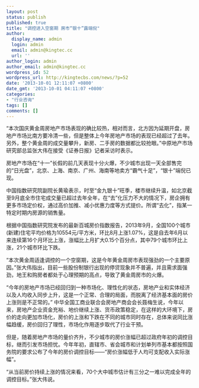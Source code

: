 ```yaml
---
layout: post
status: publish
published: true
title: "调控进入空窗期 房市“银十”露端倪"
author:
  display_name: admin
  login: admin
  email: admin@kingtec.cc
  url: ''
author_login: admin
author_email: admin@kingtec.cc
wordpress_id: 52
wordpress_url: http://kingtecbs.com/news/?p=52
date: '2013-10-01 12:11:07 +0800'
date_gmt: '2013-10-01 04:11:07 +0800'
categories:
- "行业咨询"
tags: []
comments: []
---
```

<p>“本次国庆黄金周房地产市场表现的确比较热，相对而言，北方因为延期开盘，房地产市场比南方要冷清一些，但是整体上今年房地产市场的表现已经超过了去年。另外，整个黄金周的成交量攀升，新房、二手房的数据都比较抢眼。”中原地产市场研究部总监张大伟在接受《证券日报》记者采访时表示。</p>
<p>房地产市场在“十一”长假的前几天表现十分火爆，不少城市出现一天全部售完的“日光盘”，北京、上海、南京、广州、海南等地卖方“霸气十足”，“银十”端倪已现。</p>
<p>中国指数研究院副院长黄瑜表示，时至“金九银十”旺季，楼市继续升温，如北京截至9月底全市住宅成交量已超过去年全年，在“去”化压力不大的情况下，房企拥有更多市场定价权，通过高价加推、减小优惠力度等方式提价。所谓“去化”，指某一特定时期内房源的销售量。</p>
<p>根据中国指数研究院发布的最新百城房价指数报告，2013年9月，全国100个城市(新建)住宅平均价格为10554元/平方米，环比8月上涨1.07%，这是自去年6月以来连续第16个月环比上涨，涨幅比上月扩大0.15个百分点，其中79个城市环比上涨，21个城市环比下跌。</p>
<p>“本次黄金周适逢调控的一个空窗期，这是今年黄金周房市表现强劲的一个主要原因。”张大伟指出，目前一些股份制银行出现的停贷现象并不普遍，并且需求面强劲，地王和购房者都处于心理预期的高点，导致了黄金周房市的火爆。</p>
<p>“今年的房地产市场已经回归到一种市场化、理性化的状态，房地产业和实体经济以及人均收入同步上升，这是一个正常、合理的局面，而脱离了经济基本面的房价上涨则是不正常的。” 中华全国工商业联合会房地产商会会长聂梅生说，今年以来，房地产企业资金充裕、地价继续上涨、货币政策稳定，在这样的大环境下，房价的走向更加市场化，房价的上涨和下跌在不同的城市同时存在，总体来说同比涨幅趋缓，房价回归了理性，市场化作用逐步取代了行业干预。</p>
<p>但是，随着房地产市场的量价齐升，不少城市的房价涨幅已超过政府年初的调控目标，继而引发市场担忧。今年年初，直辖市、省会城市和计划单列市基本都按照国务院的要求公布了今年的房价调控目标——“房价涨幅低于人均可支配收入实际涨幅”。</p>
<p>“从当前房价持续上涨的情况来看，70个大中城市估计有三分之一难以完成全年的调控目标。”张大伟说。</p>
